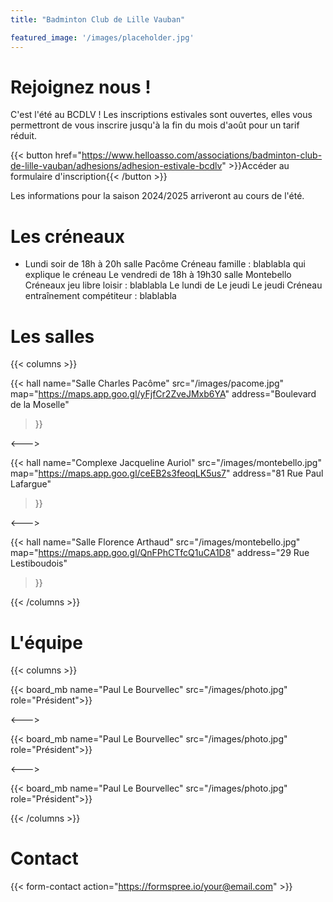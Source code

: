 ```yaml
---
title: "Badminton Club de Lille Vauban"

featured_image: '/images/placeholder.jpg'
---
```

# Rejoignez nous !

C'est l'été au BCDLV ! Les inscriptions estivales sont ouvertes, elles vous permettront de vous inscrire jusqu'à la fin du mois d'août pour un tarif réduit.

{{< button href="https://www.helloasso.com/associations/badminton-club-de-lille-vauban/adhesions/adhesion-estivale-bcdlv" >}}Accéder au formulaire d'inscription{{< /button >}}

Les informations pour la saison 2024/2025 arriveront au cours de l'été.

# Les créneaux
* Lundi soir de 18h à 20h salle Pacôme
Créneau famille : blablabla qui explique le créneau
Le vendredi de 18h à 19h30 salle Montebello
Créneaux jeu libre loisir : blablabla
Le lundi  de 
Le jeudi 
Le jeudi 
Créneau entraînement compétiteur : blablabla


# Les salles

{{< columns >}}

{{< hall
    name="Salle Charles Pacôme"
    src="/images/pacome.jpg"
    map="https://maps.app.goo.gl/yFjfCr2ZveJMxb6YA"
    address="Boulevard de la Moselle"
>}}

<--->

{{< hall
    name="Complexe Jacqueline Auriol" 
    src="/images/montebello.jpg"
    map="https://maps.app.goo.gl/ceEB2s3feoqLK5us7"
    address="81 Rue Paul Lafargue"
>}}

<--->

{{< hall
    name="Salle Florence Arthaud"
    src="/images/montebello.jpg"
    map="https://maps.app.goo.gl/QnFPhCTfcQ1uCA1D8"
    address="29 Rue Lestiboudois"
>}}

{{< /columns >}}

# L'équipe

{{< columns >}}

{{< board_mb name="Paul Le Bourvellec" src="/images/photo.jpg" role="Président">}}

<--->

{{< board_mb name="Paul Le Bourvellec" src="/images/photo.jpg" role="Président">}}

<--->

{{< board_mb name="Paul Le Bourvellec" src="/images/photo.jpg" role="Président">}}

{{< /columns >}}

# Contact
{{< form-contact action="https://formspree.io/your@email.com" >}}